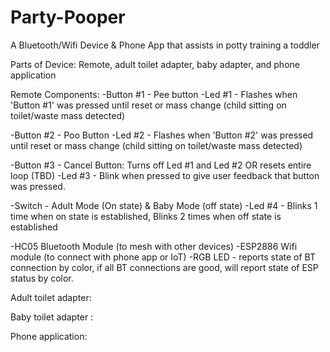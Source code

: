 # Party-Pooper
A Bluetooth/Wifi Device &amp; Phone App that assists in potty training a toddler 


Parts of Device:
Remote, adult toilet adapter, baby adapter, and phone application 

Remote Components:
 -Button #1 - Pee button
 -Led #1 - Flashes when 'Button #1' was pressed until reset or mass change (child sitting on toilet/waste mass detected) 

 -Button #2 - Poo Button
 -Led #2 - Flashes when 'Button #2' was pressed until reset or mass change (child sitting on toilet/waste mass detected) 
 
 -Button #3 - Cancel Button:   Turns off Led #1 and Led #2 OR resets entire loop (TBD) 
 -Led #3 - Blink when pressed to give user feedback that button was pressed. 

 -Switch - Adult Mode (On state) & Baby Mode (off state) 
 -Led #4 - Blinks 1 time when on state is established, Blinks 2 times when off state is established 

 -HC05 Bluetooth Module (to mesh with other devices)
 -ESP2886 Wifi module (to connect with phone app or IoT) 
 -RGB LED  - reports state of BT connection by color, if all BT connections are good, will report state of ESP status by color. 


Adult toilet adapter:


Baby toilet adapter :


Phone application: 


